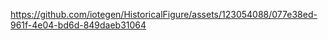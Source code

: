 


https://github.com/iotegen/HistoricalFigure/assets/123054088/077e38ed-961f-4e04-bd6d-849daeb31064

